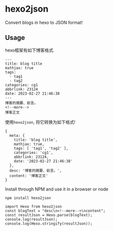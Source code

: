 # hexo2json
Convert blogs in hexo to JSON format!
## Usage
hexo框架有如下博客格式.
```
---
title: blog title
mathjax: true
tags:
  - tag1
  - tag2
categories: cg1
abbrlink: 23124
date: 2023-02-27 21:46:38
---
博客的摘要、前言。
<!--more-->
博客正文
```

使用`hexo2json`, 将它转换为如下格式!
```
{
  meta: {
    title: 'blog title',
    mathjax: true,
    tags: [ 'tag1', 'tag2' ],
    categories: 'cg1',
    abbrlink: 23124,
    date: '2023-02-27 21:46:38'
  },
  desc: '博客的摘要、前言。',
  content: '博客正文'
}
```
Install through NPM and use it in a browser or node
```
npm install hexo2json
```

```
import Hexo from hexo2json
const blogText = "desc\n<!--more-->\ncontent";
const resultJson = Hexo.parse(blogText);
console.log(resultJson);
console.log(Hexo.stringify(resultJson));
```